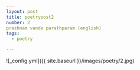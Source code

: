 ```yaml
---
layout: post
title: poetrypost2
number: 2
prashnam vande parathparam (english)
tags:
  - poetry

---
```




![_config.yml]({{ site.baseurl }}/images/poetry/2.jpg)

